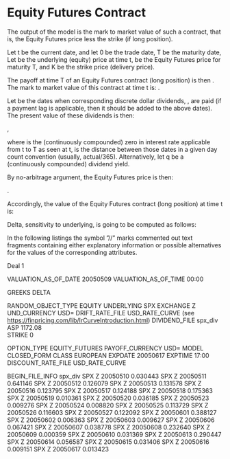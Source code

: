 # Equity Futures Contract

The output of the model is the mark to market value of such a contract, that is, the Equity Futures price less the strike (if long position).

Let t be the current date, and let 0 be the trade date, T be the maturity date, Let   be the underlying (equity) price at time t,   be the Equity Futures price for maturity T, and K be the strike price (delivery price).

The payoff at time T of an Equity Futures contract (long position) is then  . 
The mark to market value of this contract at time t is:  .

Let   be the dates when corresponding discrete dollar dividends, , are paid (if a payment lag is applicable, then it should be added to the above dates). The present value of these dividends is then:

 ,

where   is the (continuously compounded) zero in interest rate applicable from t to T as seen at t,  is the distance between those dates in a given day count convention (usually, actual/365). Alternatively, let q be a (continuously compounded) dividend yield.

By no-arbitrage argument, the Equity Futures price is then: 

 .

Accordingly, the value of the Equity Futures contract (long position) at time t is: 

 

Delta, sensitivity to underlying, is going to be computed as follows:

 

In the following listings the symbol ”//” marks commented out text fragments containing either explanatory information or possible alternatives for the values of the corresponding attributes.

Deal 1

VALUATION_AS_OF_DATE                20050509
VALUATION_AS_OF_TIME                00:00

GREEKS DELTA

RANDOM_OBJECT_TYPE                  EQUITY
  UNDERLYING                        SPX
  EXCHANGE                          Z
  UND_CURRENCY                      USD=
  DRIFT_RATE_FILE                   USD_RATE_CURVE (see https://finpricing.com/lib/IrCurveIntroduction.html)
  DIVIDEND_FILE                     spx_div
  ASP                               1172.08                             
  STRIKE                            0

OPTION_TYPE                         EQUITY_FUTURES
  PAYOFF_CURRENCY                   USD=
  MODEL                             CLOSED_FORM
  CLASS                             EUROPEAN
  EXPDATE                           20050617
  EXPTIME                           17:00
  DISCOUNT_RATE_FILE                USD_RATE_CURVE

BEGIN_FILE_INFO         spx_div
SPX        Z   20050510        0.030443
SPX        Z   20050511        0.641146
SPX        Z   20050512        0.126079
SPX        Z   20050513        0.131578
SPX        Z   20050516        0.123795
SPX        Z   20050517        0.124188
SPX        Z   20050518        0.175363
SPX        Z   20050519        0.010361
SPX        Z   20050520        0.036185
SPX        Z   20050523        0.009276
SPX        Z   20050524        0.008820
SPX        Z   20050525        0.113729
SPX        Z   20050526        0.116603
SPX        Z   20050527        0.122092
SPX        Z   20050601        0.388127
SPX        Z   20050602        0.006363
SPX        Z   20050603        0.009627
SPX        Z   20050606        0.067421
SPX        Z   20050607        0.038778
SPX        Z   20050608        0.232640
SPX        Z   20050609        0.000359
SPX        Z   20050610        0.031369
SPX        Z   20050613        0.290447
SPX        Z   20050614        0.056587
SPX        Z   20050615        0.031406
SPX        Z   20050616        0.009151
SPX        Z   20050617        0.013423

